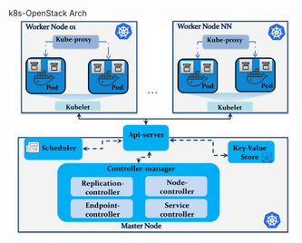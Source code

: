 k8s-OpenStack Arch
![alt text](https://github.com/gbcaptain/KubernetesTest/blob/master/Kube_Cluster_HLD/k8s-arch.png)
